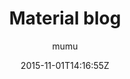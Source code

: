 ---
title: "Material blog"
github: https://github.com/mumuxme/materialize-jekyll
demo: https://mumuxme.github.io/materialize-jekyll/
author: mumu
draft: true
ssg:
  - Jekyll
cms:
  - No Cms
date: 2015-11-01T14:16:55Z
github_branch: master
---